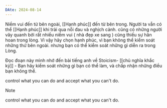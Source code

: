 ```yaml
---
DAte: 2024-08-14
---
```


Niềm vui đến từ bên ngoài, [[Hạnh phúc]] đến từ bên trong. 
Người ta vẫn có thể [[Hạnh phúc]] khi trải qua nỗi đau và nghịch cảnh. 
cũng có những người vây quanh bởi rất nhiều niềm vui ( nhà đẹp xe sang ) cũng thiếu sự hân hoan trong lòng. 
Vì vậy hãy chọn hạnh phúc, vì bạn không thể kiểm soát những thứ bên ngoài. nhưng bạn có thể kiểm soát những gì diễn ra trong Lòng.

Đọc đoạn này mình nhớ đến bài tiếng anh về Stoicism- [[chủ nghĩa khắc kỷ]] - Bạn hãy kiểm soát những gì bạn có thể làm, và chấp nhận những điều bạn không thể.

control what you can do and accept what you can't do.

> [!NOTE] 
> control what you can do and accept what you can't do.
